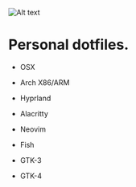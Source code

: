 ![Alt text](https://github.com/PEzwarts/dot/blob/main/screenshot.png)

# Personal dotfiles.

* OSX
* Arch X86/ARM

* Hyprland
* Alacritty
* Neovim
* Fish
* GTK-3
* GTK-4
